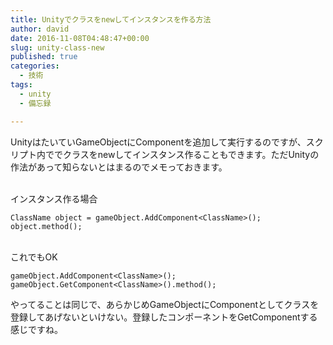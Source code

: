 ```yaml
---
title: Unityでクラスをnewしてインスタンスを作る方法
author: david
date: 2016-11-08T04:48:47+00:00
slug: unity-class-new
published: true
categories:
  - 技術
tags:
  - unity
  - 備忘録

---
```

UnityはたいていGameObjectにComponentを追加して実行するのですが、スクリプト内ででクラスをnewしてインスタンス作ることもできます。ただUnityの作法があって知らないとはまるのでメモっておきます。

&nbsp;  
インスタンス作る場合

```
ClassName object = gameObject.AddComponent<ClassName>();
object.method();
```

&nbsp;  
これでもOK

```
gameObject.AddComponent<ClassName>();
gameObject.GetComponent<ClassName>().method();

```

やってることは同じで、あらかじめGameObjectにComponentとしてクラスを登録してあげないといけない。登録したコンポーネントをGetComponentする感じですね。